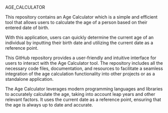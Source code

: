 AGE_CALCULATOR

This repository contains an Age Calculator which is a simple and efficient tool that allows users to calculate the age of a person based on their entered date of birth.

With this application, users can quickly determine the current age of an individual by inputting their birth date and utilizing the current date as a reference point.

This GitHub repository provides a user-friendly and intuitive interface for users to interact with the Age Calculator tool. The repository includes all the necessary code files, documentation, and resources to facilitate a seamless integration of the age calculation functionality into other projects or as a standalone application.

The Age Calculator leverages modern programming languages and libraries to accurately calculate the age, taking into account leap years and other relevant factors. It uses the current date as a reference point, ensuring that the age is always up to date and accurate.
